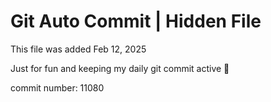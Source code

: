 # Git Auto Commit | Hidden File

This file was added Feb 12, 2025

Just for fun and keeping my daily git commit active 🤪

commit number: 11080
